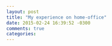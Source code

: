 ```yaml
---
layout: post
title: "My experience on home-office"
date: 2015-02-24 16:39:52 -0300
comments: true
categories: 
---
```

